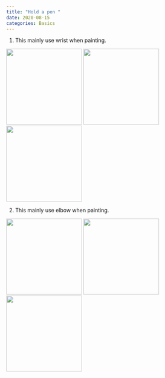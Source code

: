 ```yaml
---
title: "Hold a pen "
date: 2020-08-15
categories: Basics
---
```


1. This mainly use wrist when painting.

<img src="https://i.postimg.cc/0yJdqDHp/Hand1-2.jpg" width="200px" height="200px" />
<img src="https://i.postimg.cc/JhNNsm80/Hand1-1.jpg" width="200px" height="200px" />
<img src="https://i.postimg.cc/QN0qgXTW/Hand1-3.jpg" width="200px" height="200px" />

2. This mainly use elbow when painting.

<img src="https://i.postimg.cc/xdDGj8WB/Hand2-1.jpg" width="200px" height="200px" />
<img src="https://i.postimg.cc/5NySnZBK/Hand2-2.jpg" width="200px" height="200px" />
<img src="https://i.postimg.cc/SNP75DVS/Hand2-3.jpg" width="200px" height="200px" />

[jekyll-docs]: https://jekyllrb.com/docs/home
[jekyll-gh]: https://github.com/jekyll/jekyll
[jekyll-talk]: https://talk.jekyllrb.com/

